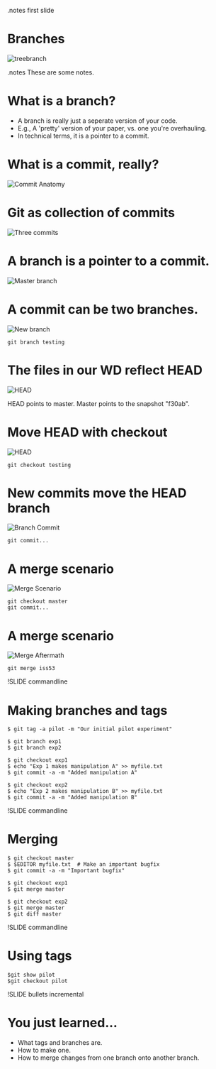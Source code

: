 <!SLIDE title-slide>
.notes first slide

# Branches

![treebranch](../images/branch.jpg)


<!SLIDE bullets incremental>
.notes These are some notes.

# What is a branch?

  * A branch is really just a seperate version of your code.
  * E.g., A 'pretty' version of your paper, vs. one you're overhauling.
  * In technical terms, it is a pointer to a commit.

<!SLIDE bigimage>
# What is a commit, really?

![Commit Anatomy](../images/commit_anatomy.png)

<!SLIDE bigimage>
# Git as collection of commits
![Three commits](../images/threecommits.png)

<!SLIDE bigimage>
# A branch is a pointer to a commit.
![Master branch](../images/masterbranch.png)

<!SLIDE bigimage>
# A commit can be two branches.
![New branch](../images/newbranch.png)

`git branch testing`

<!SLIDE bullets>
# The files in our WD reflect HEAD
![HEAD](../images/HEAD.png)

HEAD points to master. Master points to the snapshot "f30ab".

<!SLIDE bullets>
# Move HEAD with checkout
![HEAD](../images/HEAD_testing.png)

`git checkout testing`

<!SLIDE bullets>
# New commits move the HEAD branch
![Branch Commit](../images/branchcommit.png)

`git commit...`


<!SLIDE bullets>
# A merge scenario
![Merge Scenario](../images/mergescenario.png)

`git checkout master`  
`git commit...`

<!SLIDE bullets>
# A merge scenario
![Merge Aftermath](../images/mergeaftermath.png)

`git merge iss53`

!SLIDE commandline
# Making branches and tags

    $ git tag -a pilot -m "Our initial pilot experiment"
     
    $ git branch exp1
    $ git branch exp2
     
    $ git checkout exp1
    $ echo "Exp 1 makes manipulation A" >> myfile.txt
    $ git commit -a -m "Added manipulation A"
     
    $ git checkout exp2
    $ echo "Exp 2 makes manipulation B" >> myfile.txt
    $ git commit -a -m "Added manipulation B"

!SLIDE commandline
# Merging

    $ git checkout master
    $ $EDITOR myfile.txt  # Make an important bugfix
    $ git commit -a -m "Important bugfix"
    
    $ git checkout exp1
    $ git merge master
    
    $ git checkout exp2
    $ git merge master
    $ git diff master

!SLIDE commandline
# Using tags

    $git show pilot
    $git checkout pilot

     
!SLIDE bullets incremental
# You just learned...

* What tags and branches are.
* How to make one.
* How to merge changes from one branch onto another branch.

